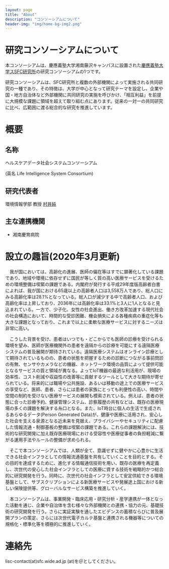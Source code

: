 ```yaml
---
layout: page
title: "About"
description: "コンソーシアムについて"
header-img: "img/home-bg-img2.png"
---
```

# 研究コンソーシアムについて
本コンソーシアムは、慶應義塾大学湘南藤沢キャンパスに設置された[慶應義塾大学スSFC研究所](https://www.kri.sfc.keio.ac.jp/)の研究コンソーシアムの1つです。

研究コンソーシアムは、SFC研究所と複数の外部機関によって実施される共同研究の一種であり、その特徴は、大学が中心となって研究テーマを設定し、企業や国・地方自治体など外部機関に共同研究の実施を呼びかけ、「相互利益」を前提に大規模な課題に領域を超えて取り組む点にあります。従来の一対一の共同研究に比べ、広範囲に渡る総合的な研究を推進しています。

# 概要
## 名称
ヘルスケアデータ社会システムコンソーシアム

 (英名 Life Intelligence System Consortium)
## 研究代表者
環境情報学部 教授 [村井純](https://vu.sfc.keio.ac.jp/faculty_profile/cgi/f_profile.cgi?id=859452959bdc256a)

## 主な連携機関
- 湘南慶育病院

# 設立の趣旨(2020年3月更新)
　我が国においては、高齢化の進展、医師の偏在等はすでに顕著化している課題であり、地域や環境に依存せずに国民が等しく質の高い医療サービスを受けるための環境整備は喫緊の課題である。内閣府が発行する平成29年度版高齢者白書によれば、我が国における65歳以上の高齢者人口は3,558万人であり、総人口にみる高齢化率は28.1%となっている。総人口が減少する中で高齢者人口、および高齢化率は上昇しており、2036年には高齢化率は33.1%と3人に1人となると見込まれている。一方で、少子化、女性の社会進出、働き方改革加速する現代社会の社会構造において、時間的な受診困難、機会損失による各種疾病の重症化等も大きな課題となっており、これまで以上に柔軟な医療サービスに対するニーズは非常に高い。

　こうした背景を受け、患者はいつでも・どこからでも医師の診療を受けられる環境を望み、医師が医療機関外の患者を遠隔からの診療を可能にする遠隔医療システムの普及展開が期待されている。遠隔医療システムはオンライン診療として期待されているものの、患者の状態を把握するための診断につながる事前問診の有無、センサやカメラなどの機器、ネットワーク環境の品質によって提供可能となるサービスの質と領域が異なる。よってIoT機器の最適な利活用が、現場の効率性、コスト削減や収益性の改善等に貢献するツールとして大きな期待が寄せられている。将来的には職場や公共施設、あるいは移動の途上での医療サービスの享受など、医師、患者、さらには患者の家族にとっても利便性の高い、時間や空間の制約を受けない医療サービスの展開も模索されている。例えば、患者の状態に合った診療予約、健康管理システム、診察履歴の共有などは、既存の医療現場の多くの課題を解決する糸口となる。また、IoT時台に個人の生活で生成されるあらゆるデータ(Person Generated Data)が、健康や医療に活用され、安心した社会を支える泉源となる近未来を見据え、プライバシーやセキュリティに配慮した情報流通・制御基板の整備は喫緊の課題である。これらの課題解決には、技術的な研究開発に加え既存医療現場における受容性や医療従事者の負担軽減に繋がる運用手法やルールの整備が求められる。

　そこで本コンソーシアムでは、人類が全て、意識せずに健やかに心豊かに生活できる社会インフラとしての情報流通基盤を共有していくことを目的とする。その目的を達成するために、進化する情報通信技術を用い、既存の医療を再定義し、次世代の安心した社会インフラとしての医療に資する技術を戦略的かつ総合的に研究開発を行う。同時に、次世代の社会インフラとして安定供給できる環境基盤として、サブスクリプションによる新医療サービスや発展途上国における新しい保険提供等、グローバルなサービス構築を推進していく。

　本コンソーシアムは、事業開発・臨床応用・研究分析・産学連携が一体となった活動を通じ、企業や自治体を含む様々な外部機関との連携・協力の元、基礎技術の研究開発を行う。さらに実証実験を通したエビデンスの蓄積ならびに普及展開プランの策定、さらには次世代電子カルテ基盤と連携される機器等についての規格化・標準化等を積極的に推進していく。


# 連絡先
lisc-contact(at)sfc.wide.ad.jp (at)を＠としてください。